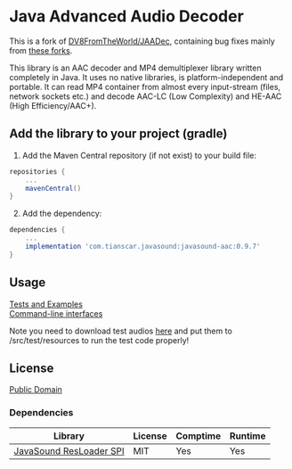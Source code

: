 # Java Advanced Audio Decoder
This is a fork of [DV8FromTheWorld/JAADec](https://github.com/DV8FromTheWorld/JAADec/), containing bug fixes mainly from [these forks](https://github.com/DV8FromTheWorld/JAADec/forks).

This library is an AAC decoder and MP4 demultiplexer library written completely in Java. It uses no native libraries, is platform-independent and portable. It can read MP4 container from almost every input-stream (files, network sockets etc.) and decode AAC-LC (Low Complexity) and HE-AAC (High Efficiency/AAC+).

## Add the library to your project (gradle)
1. Add the Maven Central repository (if not exist) to your build file:
```groovy
repositories {
    ...
    mavenCentral()
}
```

2. Add the dependency:
```groovy
dependencies {
    ...
    implementation 'com.tianscar.javasound:javasound-aac:0.9.7'
}
```

## Usage
[Tests and Examples](/src/test/java/net/sourceforge/jaad/test/)  
[Command-line interfaces](/src/test/java/net/sourceforge/jaad/)

Note you need to download test audios [here](https://github.com/Tianscar/fbodemo1) and put them to /src/test/resources to run the test code properly!

## License
[Public Domain](/LICENSE)  

### Dependencies
| Library                                                                    | License | Comptime | Runtime |
|----------------------------------------------------------------------------|---------|----------|---------|
| [JavaSound ResLoader SPI](https://github.com/Tianscar/javasound-resloader) | MIT     | Yes      | Yes     |
